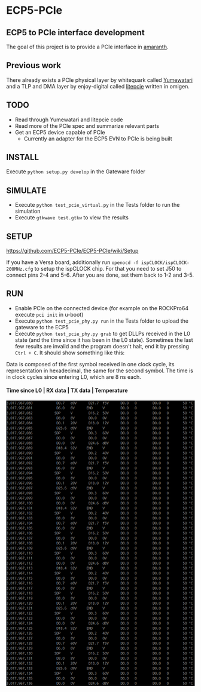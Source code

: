 # ECP5-PCIe
## ECP5 to PCIe interface development
The goal of this project is to provide a PCIe interface in [amaranth](https://github.com/amaranth-lang/amaranth).
## Previous work
There already exists a PCIe physical layer by whitequark called [Yumewatari](https://github.com/whitequark/Yumewatari) and a TLP and DMA layer by enjoy-digital called [litepcie](https://github.com/enjoy-digital/litepcie/tree/master/litepcie) written in omigen.

## TODO
- Read through Yumewatari and litepcie code
- Read more of the PCIe spec and summarize relevant parts
- Get an ECP5 device capable of PCIe
	- Currently an adapter for the ECP5 EVN to PCIe is being built

## INSTALL
Execute `python setup.py develop` in the Gateware folder

## SIMULATE
- Execute `python test_pcie_virtual.py` in the Tests folder to run the simulation
- Execute `gtkwave test.gtkw` to view the results

## SETUP
https://github.com/ECP5-PCIe/ECP5-PCIe/wiki/Setup

If you have a Versa board, additionally run `openocd -f ispCLOCK/ispCLOCK-200MHz.cfg` to setup the ispCLOCK chip. For that you need to set J50 to connect pins 2-4 and 5-6. After you are done, set them back to 1-2 and 3-5.

## RUN
- Enable PCIe on the connected device (for example on the ROCKPro64 execute `pci init` in u-boot)
- Execute `python test_pcie_phy.py run` in the Tests folder to upload the gateware to the ECP5
- Execute `python test_pcie_phy.py grab` to get DLLPs received in the L0 state (and the time since it has been in the L0 state).
Sometimes the last few results are invalid and the program doesn't halt, end it by pressing `Ctrl + C`.
It should show something like this:

Data is composed of the first symbol received in one clock cycle, its representation in hexadecimal, the same for the second symbol.
The time is in clock cycles since entering L0, which are 8 ns each.
#### Time since L0 | RX data | TX data | Temperature

![A list of rows showing DLLPs and the temperature of the FPGA and the time it has been in L0](Images/LTSSM_L0_Demo.png)
